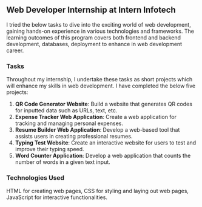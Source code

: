 ## Web Developer Internship at Intern Infotech

I tried the below tasks to dive into the exciting world of web development, gaining hands-on experience in various technologies and frameworks. 
The learning outcomes of this program covers both frontend and backend development, databases, deployment to enhance in web development career.

### Tasks
Throughout my internship, I undertake these tasks as short projects which will enhance my skills in web development. I have completed the below five projects:

1. **QR Code Generator Website**: Build a website that generates QR codes for inputted data such as URLs, text, etc.
2. **Expense Tracker Web Application**: Create a web application for tracking and managing personal expenses.
3. **Resume Builder Web Application**: Develop a web-based tool that assists users in creating professional resumes.
4. **Typing Test Website**: Create an interactive website for users to test and improve their typing speed.
5. **Word Counter Application**: Develop a web application that counts the number of words in a given text input.

### Technologies Used
HTML for creating web pages, CSS for styling and laying out web pages, JavaScript for interactive functionalities.

